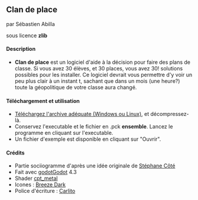 ## Clan de place

par Sébastien Abilla

sous licence **zlib**

#### Description

* **Clan de place** est un logiciel d'aide à la décision pour faire des plans de classe. Si vous avez 30 élèves, et 30 places, vous avez 30! solutions possibles pour les installer. Ce logiciel devrait vous permettre d'y voir un peu plus clair à un instant t, sachant que dans un mois (une heure?) toute la géopolitique de votre classe aura changé.

#### Téléchargement et utilisation

* [Téléchargez l'archive adéquate (Windows ou Linux)](https://github.com/sebabilla/CDP/releases), et décompressez-là.
* Conservez l'executable et le fichier en .pck **ensemble**. Lancez le programme en cliquant sur l'executable.
* Un fichier d'exemple est disponible en cliquant sur "Ouvrir".

#### Crédits

* Partie sociiogramme d'après une idée originale de [Stéphane Côté](http://www.stephanecote.org/2014/03/27/gestion-de-classe-le-post-it-qui-supporte-lautonomie/)
* Fait avec [godotGodot](https://godotengine.org/) 4.3
* Shader [cpt_metal](https://godotshaders.com/shader/line2d-animation/)
* Icones : [Breeze Dark](https://github.com/KDE/breeze-icons)
* Police d'écriture : [Carlito](https://github.com/googlefonts/carlito)
